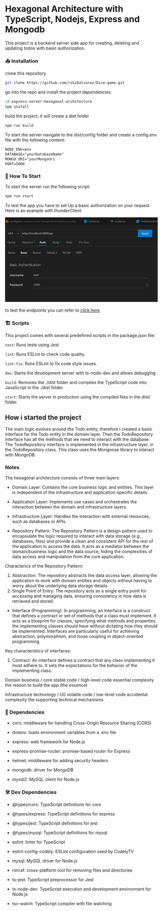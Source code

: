 # Hexagonal Architecture with TypeScript, Nodejs, Express and Mongodb

This project is a backend server side app for creating, deleting and updating todos with basic authorization.


### 📥 Installation

clone this repository

```bash
git clone https://github.com/rikiDalvarez/Dice-game.git
```

go into the repo and install the project dependencies:

```bash
cd express-server-hexagonal-architecture
npm install
```

build the project, it will create a dist folder

```bash
npm run build
```

To start the server  navigate to the dist/config folder and create a config.env file with the following content:

```env
NODE_ENV=env
DATABASE="yourDatabaseName"
MONGO_URI="yourMongoUri
PORT=5000
```

### 🏁 How To Start

To start the server run the following script:

```bash
npm run start
```

To test the app you have to set Up a basic authorization on your request.
Here is an example with thunderClient

![authorization](<./utilsDocs/authorization.jpg>)

to test the endpoints you can refer to [click here](./thunder-collection_Hexagonal-express.md)



### 🏗️ Scripts
This project comes with several predefined scripts in the package.json file:

```test```: Runs tests using Jest.

```lint```: Runs ESLint to check code quality.

```lint:fix```: Runs ESLint to fix code style issues.

```dev```: Starts the development server with ts-node-dev and allows debugging

```build```: Removes the ./dist folder and compiles the TypeScript code into JavaScript in the ./dist folder.

```start```: Starts the server in production using the compiled files in the dist/ folder.

## How i started the project

The main logic evolves around the Todo entity, therefore i created a basic interface for the Todo entity in the domain layer.
Then the TodoRepository interface has all the methods that we need to interact with the database. The TodoRepository interface is implemented in the infrastructure layer, in the TodoRepository class. This class uses the Mongoose library to interact with MongoDB.


### Notes
The hexagonal architecture consists of three main layers:

+ Domain Layer: Contains the core business logic and entities. This layer is independent of the infrastructure and application-specific details.
  
+ Application Layer: Implements use cases and orchestrates the interaction between the domain and infrastructure layers.
  
+ Infrastructure Layer: Handles the interaction with external resources, such as databases or APIs.
  
+ Repository Pattern:
The Repository Pattern is a design pattern used to encapsulate the logic required to interact with data storage (e.g., databases, files) and provide a clean and consistent API for the rest of the application to access the data. It acts as a mediator between the domain/business logic and the data source, hiding the complexities of data access and manipulation from the core application.

Characterics of the Repository Pattern:

1. Abstraction: The repository abstracts the data access layer, allowing the application to work with domain entities and objects without having to worry about the underlying data storage details.
2. Single Point of Entry: The repository acts as a single entry point for accessing and managing data, ensuring consistency in how data is retrieved and stored.

+ Interface (Programming):
In programming, an Interface is a construct that defines a contract or set of methods that a class must implement. It acts as a blueprint for classes, specifying what methods and properties the implementing classes should have without dictating how they should be implemented. Interfaces are particularly useful for achieving abstraction, polymorphism, and loose coupling in object-oriented programming.

Key characteristics of interfaces:

1. Contract: An interface defines a contract that any class implementing it must adhere to. It sets the expectations for the behavior of the implementing class.


Domain
business / core
stable code / high-level code
essential complexity
  the reason to build the app (the essence)

Infrastructure
technology / I/O
volatile code / low-level code
accidental complexity
  the supporting technical mechanisms
### 📝 Dependencies

- cors: middleware for handling Cross-Origin Resource Sharing (CORS)

- dotenv: loads environment variables from a .env file

- express: web framework for Node.js

- express-promise-router: promise-based router for Express

- helmet: middleware for adding security headers

- mongodb: driver for MongoDB

- mysql2: MySQL client for Node.js

### 🛠️ Dev Dependencies

- @types/cors: TypeScript definitions for cors

- @types/express: TypeScript definitions for express

- @types/jest: TypeScript definitions for jest

- @types/mysql: TypeScript definitions for mysql

- eslint: linter for TypeScript

- eslint-config-codely: ESLint configuration used by CodelyTV

- mysql: MySQL driver for Node.js

- rimraf: cross-platform tool for removing files and directories

- ts-jest: TypeScript preprocessor for Jest

- ts-node-dev: TypeScript execution and development environment for Node.js

- tsc-watch: TypeScript compiler with file watching

